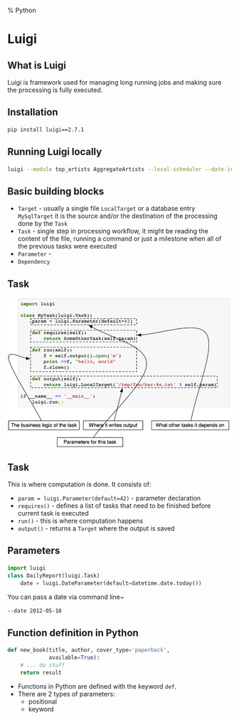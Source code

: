 % Python

# Luigi
## What is Luigi
Luigi is framework used for managing long running jobs and making sure the processing is fully executed.

## Installation

```bash
pip install luigi==2.7.1
```

## Running Luigi locally

```bash
luigi --module top_artists AggregateArtists --local-scheduler --date-interval 2012-06
```

## Basic building blocks
- `Target` - usually a single file `LocalTarget` or a database entry `MySqlTarget` it is the source and/or the destination of the processing done by the `Task`
- `Task` - single step in processing workflow, it might be reading the content of the file, running a command or just a milestone when all of the previous tasks were executed
- `Parameter` -
- `Dependency`

## Task
![](images/png/task_breakdown.png)

## Task
This is where computation is done. It consists of:

- `param = luigi.Parameter(default=42)` - parameter declaration
- `requires()` - defines a list of tasks that need to be finished before current task is executed
- `run()` - this is where computation happens
- `output()` - returns a `Target` where the output is saved

## Parameters

```python
import luigi
class DailyReport(luigi.Task)
    date = luigi.DateParameter(default=datetime.date.today())
```

You can pass a date via command line~

```bash
--date 2012-05-10
```

## Function definition in Python

```python
def new_book(title, author, cover_type='paperback',
             available=True):
    # ... do stuff
    return result
```

- Functions in Python are defined with the keyword `def`.
- There are 2 types of parameters:
  - positional
  - keyword
